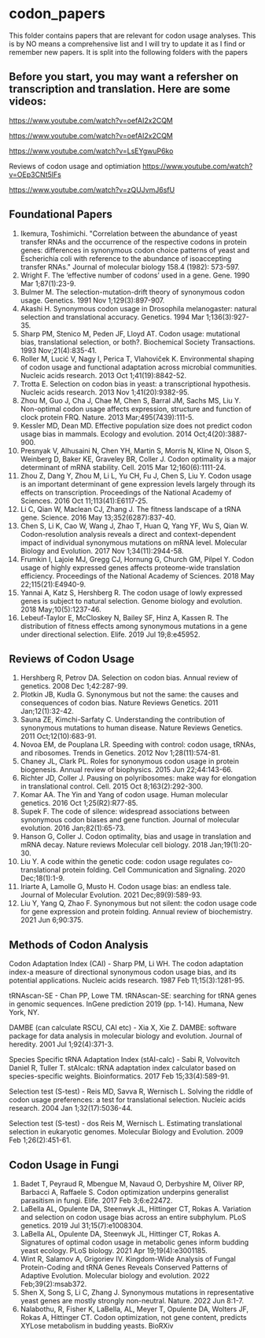 # codon_papers
This folder contains papers that are relevant for codon usage analyses. This is by NO means a comprehensive list and I will try to update it as I find or remember new papers. It is split into the following folders with the papers

## Before you start, you  may want a refersher on transcription and translation. Here are some videos:
https://www.youtube.com/watch?v=oefAI2x2CQM 

https://www.youtube.com/watch?v=oefAI2x2CQM

https://www.youtube.com/watch?v=LsEYgwuP6ko


Reviews of codon usage and optimiation
https://www.youtube.com/watch?v=OEp3CNt5lFs

https://www.youtube.com/watch?v=zQUJvmJ6sfU


## Foundational Papers

1. Ikemura, Toshimichi. "Correlation between the abundance of yeast transfer RNAs and the occurrence of the respective codons in protein genes: differences in synonymous codon choice patterns of yeast and Escherichia coli with reference to the abundance of isoaccepting transfer RNAs." Journal of molecular biology 158.4 (1982): 573-597.
2. Wright F. The ‘effective number of codons’ used in a gene. Gene. 1990 Mar 1;87(1):23-9.
3. Bulmer M. The selection-mutation-drift theory of synonymous codon usage. Genetics. 1991 Nov 1;129(3):897-907.
4. Akashi H. Synonymous codon usage in Drosophila melanogaster: natural selection and translational accuracy. Genetics. 1994 Mar 1;136(3):927-35.
5. Sharp PM, Stenico M, Peden JF, Lloyd AT. Codon usage: mutational bias, translational selection, or both?. Biochemical Society Transactions. 1993 Nov;21(4):835-41.
6. Roller M, Lucić V, Nagy I, Perica T, Vlahoviček K. Environmental shaping of codon usage and functional adaptation across microbial communities. Nucleic acids research. 2013 Oct 1;41(19):8842-52.
7. Trotta E. Selection on codon bias in yeast: a transcriptional hypothesis. Nucleic acids research. 2013 Nov 1;41(20):9382-95.
8. Zhou M, Guo J, Cha J, Chae M, Chen S, Barral JM, Sachs MS, Liu Y. Non-optimal codon usage affects expression, structure and function of clock protein FRQ. Nature. 2013 Mar;495(7439):111-5.
9. Kessler MD, Dean MD. Effective population size does not predict codon usage bias in mammals. Ecology and evolution. 2014 Oct;4(20):3887-900.
10. Presnyak V, Alhusaini N, Chen YH, Martin S, Morris N, Kline N, Olson S, Weinberg D, Baker KE, Graveley BR, Coller J. Codon optimality is a major determinant of mRNA stability. Cell. 2015 Mar 12;160(6):1111-24.
11. Zhou Z, Dang Y, Zhou M, Li L, Yu CH, Fu J, Chen S, Liu Y. Codon usage is an important determinant of gene expression levels largely through its effects on transcription. Proceedings of the National Academy of Sciences. 2016 Oct 11;113(41):E6117-25.  
12. Li C, Qian W, Maclean CJ, Zhang J. The fitness landscape of a tRNA gene. Science. 2016 May 13;352(6287):837-40.
13. Chen S, Li K, Cao W, Wang J, Zhao T, Huan Q, Yang YF, Wu S, Qian W. Codon-resolution analysis reveals a direct and context-dependent impact of individual synonymous mutations on mRNA level. Molecular Biology and Evolution. 2017 Nov 1;34(11):2944-58.
14. Frumkin I, Lajoie MJ, Gregg CJ, Hornung G, Church GM, Pilpel Y. Codon usage of highly expressed genes affects proteome-wide translation efficiency. Proceedings of the National Academy of Sciences. 2018 May 22;115(21):E4940-9.
15. Yannai A, Katz S, Hershberg R. The codon usage of lowly expressed genes is subject to natural selection. Genome biology and evolution. 2018 May;10(5):1237-46.
16. Lebeuf-Taylor E, McCloskey N, Bailey SF, Hinz A, Kassen R. The distribution of fitness effects among synonymous mutations in a gene under directional selection. Elife. 2019 Jul 19;8:e45952.


## Reviews of Codon Usage

1. Hershberg R, Petrov DA. Selection on codon bias. Annual review of genetics. 2008 Dec 1;42:287-99.
2. Plotkin JB, Kudla G. Synonymous but not the same: the causes and consequences of codon bias. Nature Reviews Genetics. 2011 Jan;12(1):32-42.
3. Sauna ZE, Kimchi-Sarfaty C. Understanding the contribution of synonymous mutations to human disease. Nature Reviews Genetics. 2011 Oct;12(10):683-91.
4. Novoa EM, de Pouplana LR. Speeding with control: codon usage, tRNAs, and ribosomes. Trends in Genetics. 2012 Nov 1;28(11):574-81.
5. Chaney JL, Clark PL. Roles for synonymous codon usage in protein biogenesis. Annual review of biophysics. 2015 Jun 22;44:143-66.
6. Richter JD, Coller J. Pausing on polyribosomes: make way for elongation in translational control. Cell. 2015 Oct 8;163(2):292-300.
7. Komar AA. The Yin and Yang of codon usage. Human molecular genetics. 2016 Oct 1;25(R2):R77-85.
8. Supek F. The code of silence: widespread associations between synonymous codon biases and gene function. Journal of molecular evolution. 2016 Jan;82(1):65-73.
9. Hanson G, Coller J. Codon optimality, bias and usage in translation and mRNA decay. Nature reviews Molecular cell biology. 2018 Jan;19(1):20-30.
10. Liu Y. A code within the genetic code: codon usage regulates co-translational protein folding. Cell Communication and Signaling. 2020 Dec;18(1):1-9.
11. Iriarte A, Lamolle G, Musto H. Codon usage bias: an endless tale. Journal of Molecular Evolution. 2021 Dec;89(9):589-93.
12. Liu Y, Yang Q, Zhao F. Synonymous but not silent: the codon usage code for gene expression and protein folding. Annual review of biochemistry. 2021 Jun 6;90:375.

## Methods of Codon Analysis

Codon Adaptation Index (CAI) - Sharp PM, Li WH. The codon adaptation index-a measure of directional synonymous codon usage bias, and its potential applications. Nucleic acids research. 1987 Feb 11;15(3):1281-95.

tRNAscan-SE - Chan PP, Lowe TM. tRNAscan-SE: searching for tRNA genes in genomic sequences. InGene prediction 2019 (pp. 1-14). Humana, New York, NY.

DAMBE (can calculate RSCU, CAI etc) - Xia X, Xie Z. DAMBE: software package for data analysis in molecular biology and evolution. Journal of heredity. 2001 Jul 1;92(4):371-3.

Species Specific tRNA Adaptation Index (stAI-calc) - Sabi R, Volvovitch Daniel R, Tuller T. stAIcalc: tRNA adaptation index calculator based on species-specific weights. Bioinformatics. 2017 Feb 15;33(4):589-91.

Selection test (S-test) - Reis MD, Savva R, Wernisch L. Solving the riddle of codon usage preferences: a test for translational selection. Nucleic acids research. 2004 Jan 1;32(17):5036-44.

Selection test (S-test) - dos Reis M, Wernisch L. Estimating translational selection in eukaryotic genomes. Molecular Biology and Evolution. 2009 Feb 1;26(2):451-61.

## Codon Usage in Fungi

1. Badet T, Peyraud R, Mbengue M, Navaud O, Derbyshire M, Oliver RP, Barbacci A, Raffaele S. Codon optimization underpins generalist parasitism in fungi. Elife. 2017 Feb 3;6:e22472.
2. LaBella AL, Opulente DA, Steenwyk JL, Hittinger CT, Rokas A. Variation and selection on codon usage bias across an entire subphylum. PLoS genetics. 2019 Jul 31;15(7):e1008304.
3. LaBella AL, Opulente DA, Steenwyk JL, Hittinger CT, Rokas A. Signatures of optimal codon usage in metabolic genes inform budding yeast ecology. PLoS biology. 2021 Apr 19;19(4):e3001185.
4. Wint R, Salamov A, Grigoriev IV. Kingdom-Wide Analysis of Fungal Protein-Coding and tRNA Genes Reveals Conserved Patterns of Adaptive Evolution. Molecular biology and evolution. 2022 Feb;39(2):msab372.
5. Shen X, Song S, Li C, Zhang J. Synonymous mutations in representative yeast genes are mostly strongly non-neutral. Nature. 2022 Jun 8:1-7.
6. Nalabothu, R, Fisher K, LaBella, AL, Meyer T, Opulente DA, Wolters JF, Rokas A, Hittinger CT. Codon optimization, not gene content, predicts XYLose metabolism in budding yeasts. BioRXiv
